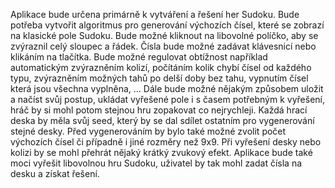 Aplikace bude určena primárně k vytváření a řešení her Sudoku. Bude potřeba vytvořit algoritmus pro generování výchozích čísel, které se zobrazí na klasické pole Sudoku. Bude možné kliknout na libovolné políčko, aby se zvýraznil celý sloupec a řádek. Čísla bude možné zadávat klávesnicí nebo klikáním na tlačítka. Bude možné regulovat obtížnost například automatickým zvýrazněním kolizí, počítáním kolik chybí čísel od každého typu, zvýrazněním možných tahů po delší doby bez tahu, vypnutím čísel která jsou všechna vyplněna, ... Dále bude možné nějakým způsobem uložit a načíst svůj postup, ukládat vyřešené pole i s časem potřebným k vyřešení, hráč by si mohl potom stejnou hru zopakovat co nejrychleji. Každá hrací deska by měla svůj seed, který by se dal sdílet ostatním pro vygenerování stejné desky. Před vygenerováním by bylo také možné zvolit počet výchozích čísel či případně i jiné rozměry než 9x9. Při vyřešení desky nebo kolizi by se mohl přehrát nějaký krátký zvukový efekt. Aplikace bude také moci vyřešit libovolnou hru Sudoku, uživatel by tak mohl zadat čísla na desku a získat řešení.
